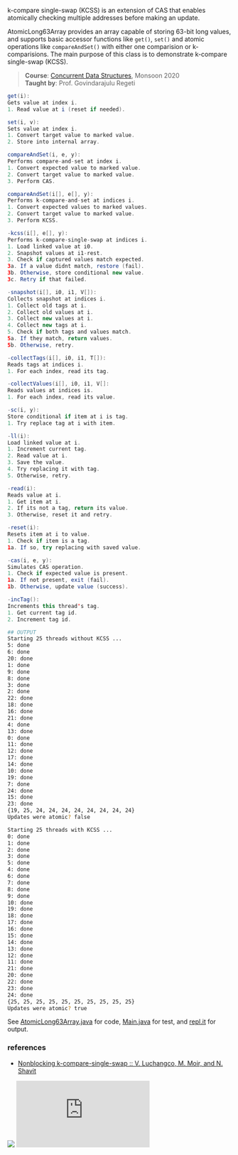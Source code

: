 k-compare single-swap (KCSS) is an extension of CAS
that enables atomically checking multiple addresses
before making an update.

AtomicLong63Array provides an array capable of
storing 63-bit long values, and supports basic
accessor functions like `get()`, `set()` and atomic
operations like `compareAndSet()` with either one
comparision or k-comparisions. The main purpose
of this class is to demonstrate k-compare
single-swap (KCSS).

> **Course**: [Concurrent Data Structures], Monsoon 2020\
> **Taught by**: Prof. Govindarajulu Regeti

[Concurrent Data Structures]: https://github.com/iiithf/concurrent-data-structures

```java
get(i):
Gets value at index i.
1. Read value at i (reset if needed).
```

```java
set(i, v):
Sets value at index i.
1. Convert target value to marked value.
2. Store into internal array.
```

```java
compareAndSet(i, e, y):
Performs compare-and-set at index i.
1. Convert expected value to marked value.
2. Convert target value to marked value.
3. Perform CAS.
```

```java
compareAndSet(i[], e[], y):
Performs k-compare-and-set at indices i.
1. Convert expected values to marked values.
2. Convert target value to marked value.
3. Perform KCSS.
```

```java
-kcss(i[], e[], y):
Performs k-compare-single-swap at indices i.
1. Load linked value at i0.
2. Snapshot values at i1-rest.
3. Check if captured values match expected.
3a. If a value didnt match, restore (fail).
3b. Otherwise, store conditional new value.
3c. Retry if that failed.
```

```java
-snapshot(i[], i0, i1, V[]):
Collects snapshot at indices i.
1. Collect old tags at i.
2. Collect old values at i.
3. Collect new values at i.
4. Collect new tags at i.
5. Check if both tags and values match.
5a. If they match, return values.
5b. Otherwise, retry.
```

```java
-collectTags(i[], i0, i1, T[]):
Reads tags at indices i.
1. For each index, read its tag.
```

```java
-collectValues(i[], i0, i1, V[]:
Reads values at indices is.
1. For each index, read its value.
```

```java
-sc(i, y):
Store conditional if item at i is tag.
1. Try replace tag at i with item.
```

```java
-ll(i):
Load linked value at i.
1. Increment current tag.
2. Read value at i.
3. Save the value.
4. Try replacing it with tag.
5. Otherwise, retry.
```

```java
-read(i):
Reads value at i.
1. Get item at i.
2. If its not a tag, return its value.
3. Otherwise, reset it and retry.
```

```java
-reset(i):
Resets item at i to value.
1. Check if item is a tag.
1a. If so, try replacing with saved value.
```

```java
-cas(i, e, y):
Simulates CAS operation.
1. Check if expected value is present.
1a. If not present, exit (fail).
1b. Otherwise, update value (success).
```

```java
-incTag():
Increments this thread's tag.
1. Get current tag id.
2. Increment tag id.
```

```bash
## OUTPUT
Starting 25 threads without KCSS ...
5: done
6: done
20: done
1: done
9: done
8: done
3: done
2: done
22: done
18: done
16: done
21: done
4: done
13: done
0: done
11: done
12: done
17: done
14: done
10: done
19: done
7: done
24: done
15: done
23: done
{19, 25, 24, 24, 24, 24, 24, 24, 24, 24}
Updates were atomic? false

Starting 25 threads with KCSS ...
0: done
1: done
2: done
3: done
5: done
4: done
6: done
7: done
8: done
9: done
10: done
19: done
18: done
17: done
16: done
15: done
14: done
13: done
12: done
11: done
21: done
20: done
22: done
23: done
24: done
{25, 25, 25, 25, 25, 25, 25, 25, 25, 25}
Updates were atomic? true
```

See [AtomicLong63Array.java] for code, [Main.java] for
test, and [repl.it] for output.

[AtomicLong63Array.java]: https://repl.it/@wolfram77/k-compare-single-swap#AtomicLong63Array.java
[Main.java]: https://repl.it/@wolfram77/k-compare-single-swap#Main.java
[repl.it]: https://k-compare-single-swap.wolfram77.repl.run


### references

- [Nonblocking k-compare-single-swap :: V. Luchangco, M. Moir, and N. Shavit](https://dl.acm.org/doi/10.1145/777412.777468)

![](https://ga-beacon.deno.dev/G-G1E8HNDZYY:v51jklKGTLmC3LAZ4rJbIQ/github.com/javaf/k-compare-single-swap)
![](https://ga-beacon.deno.dev/G-G1E8HNDZYY:v51jklKGTLmC3LAZ4rJbIQ/github.com/moocf/k-compare-single-swap.java)
